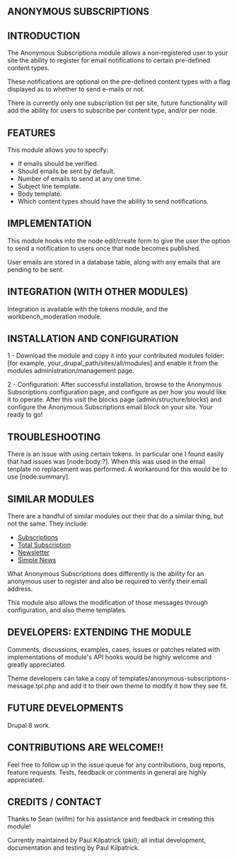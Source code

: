 ANONYMOUS SUBSCRIPTIONS
----------------


INTRODUCTION
------------

The Anonymous Subscriptions module allows a non-registered user to your site
the ability to register for email notifications to certain pre-defined content types.

These notifications are optional on the pre-defined content types with a flag 
displayed as to whether to send e-mails or not.

There is currently only one subscription list per site, future functionality will add 
the ability for users to subscribe per content type, and/or per node.


FEATURES
--------

This module allows you to specify:
 * If emails should be verified.
 * Should emails be sent by default.
 * Number of emails to send at any one time.
 * Subject line template.
 * Body template.
 * Which content types should have the ability to send notifications.


IMPLEMENTATION
--------------

This module hooks into the node edit/create form to give the user the option
to send a notification to users once that node becomes published.

User emails are stored in a database table, along with any emails that are
pending to be sent.


INTEGRATION (WITH OTHER MODULES)
--------------------------------

Integration is available with the tokens module, and the workbench_moderation
module.


INSTALLATION AND CONFIGURATION
------------------------------

1 - Download the module and copy it into your contributed modules folder:
[for example, your_drupal_path/sites/all/modules] and enable it
from the modules administration/management page.

2 - Configuration:
After successful installation, browse to the Anonymous Subscriptions configuration
page, and configure as per how you would like it to operate.
After this visit the blocks page (admin/structure/blocks) and configure the
Anonymous Subscriptions email block on your site. Your ready to go!


TROUBLESHOOTING
------------------------------------

There is an issue with using certain tokens. In particular one I found easily
that had issues was [node:body:?].  When this was used in the email tenplate
no replacement was performed. A workaround for this would be to use
[node:summary].


SIMILAR MODULES
------------------------------------

There are a handful of similar modules out their that do a similar thing, but not 
the same.
They include:
 * [Subscriptions](https://www.drupal.org/projects/subscriptions)
 * [Total Subscription](https://www.drupal.org/projects/total_subscription)
 * [Newsletter](https://www.drupal.org/projects/newsletter)
 * [Simple News](https://www.drupal.org/projects/simplenews)
 
What Anonymous Subscriptions does differently is the ability for an anonymous user 
to register and also be required to verify their email address.

This module also allows the modification of those messages through configuration, 
and also theme templates.


DEVELOPERS: EXTENDING THE MODULE
--------------------------------

Comments, discussions, examples, cases, issues or patches related with
implementations of module's API hooks would be highly welcome and greatly
appreciated.

Theme developers can take a copy of templates/anonymous-subscriptions-message.tpl.php 
and add it to their own theme to modify it how they see fit.


FUTURE DEVELOPMENTS
-------------------

Drupal 8 work.


CONTRIBUTIONS ARE WELCOME!!
---------------------------

Feel free to follow up in the issue queue for any contributions, bug
reports, feature requests.
Tests, feedback or comments in general are highly appreciated.


CREDITS / CONTACT
-----------------

Thanks to Sean (wiifm) for his assistance and feedback in creating this module!

Currently maintained by Paul Kilpatrick (pkil); all initial development,
documentation and testing by Paul Kilpatrick.
